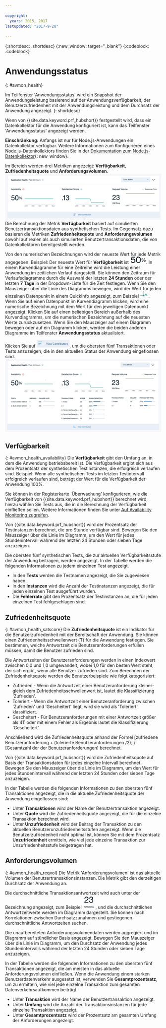 ```yaml
---

copyright:
  years: 2015, 2017
lastupdated: "2017-9-28"

---
```


{:shortdesc: .shortdesc}
{:new_window: target="_blank"}
{:codeblock: .codeblock}

# Anwendungsstatus
{: #avmon_health}

Im Teilfenster 'Anwendungsstatus' wird ein Snapshot der Anwendungsleistung basierend auf der Anwendungsverfügbarkeit, der Benutzerzufriedenheit mit der Anwendungsleistung und dem Durchsatz der Anwendung angezeigt.
{: shortdesc}

Wenn von {{site.data.keyword.prf_hubshort}} festgestellt wird, dass ein Datenkollektor für die Anwendung konfiguriert ist, kann das Teilfenster 'Anwendungsstatus' angezeigt werden.

**Einschränkung:** Anfangs ist nur für Node.js-Anwendungen ein Datenkollektor verfügbar. Weitere Informationen zum Konfigurieren eines Node.js-Datenkollektors finden Sie in der [Dokumentation zum Node.js-Datenkollektor](https://www.npmjs.com/package/ibmapm "(Wird in neuer Registerkarte oder neuem Fenster geöffnet)"){: new_window}.

Im Bereich werden drei Metriken angezeigt: **Verfügbarkeit**, **Zufriedenheitsquote** und **Anforderungsvolumen**.
![Teilfenster 'Anwendungsstatus', in dem die Verfügbarkeitsstufe, die Benutzerzufriedenheit und der Transaktionsdurchsatz der App angezeigt werden.](images/avmon_app_health_ui.jpg)
 Die Berechnung der Metrik **Verfügbarkeit** basiert auf simulierten Benutzertransaktionsdaten aus synthetischen Tests. Im Gegensatz dazu basieren die Metriken **Zufriedenheitsquote** und **Anforderungsvolumen** sowohl auf realen als auch simulierten Benutzertransaktionsdaten, die von Datenkollektoren bereitgestellt werden.

Von den numerischen Bezeichnungen wird der neueste Wert für jede Metrik angegeben. Beispiel: Der neueste Wert für **Verfügbarkeit** ist ![Der neueste Wert für die Metrik 'Verfügbarkeit'](images/avmon_app_health_latest.jpg). In einem Kurvendiagramme für eine Zeitreihe wird die Leistung einer Anwendung im zeitlichen Verlauf dargestellt. Sie können den Zeitraum für Verlaufsdiagramme durch die Auswahl der letzten **24 Stunden** oder der letzten **7 Tage** in der Dropdown-Liste für die Zeit festlegen. Wenn Sie den Mauszeiger über die Linie des Diagramms bewegen, wird der Wert für jeden einzelnen Datenpunkt in einem QuickInfo angezeigt, zum Beispiel ![QuickInfo in der Linie eines Verlaufsdiagramms](images/avmon_app_health_hover.jpg). Wenn Sie auf einen Datenpunkt im Kurvendiagramm klicken, wird eine numerische Bezeichnung mit dem Wert für den jeweiligen Datenpunkt angezeigt. Klicken Sie auf einen beliebigen Bereich außerhalb des Kurvendiagramms, um die numerischen Bezeichnung auf die neuesten Werte zurückzusetzen. Wenn Sie den Mauszeiger auf einem Diagramm bewegen oder auf ein Diagramm klicken, werden die beiden anderen Diagramme im Teilfenster **Anwendungsstatus** aktualisiert.

Klicken Sie auf ![Menü zum Anzeigen der Beiträge, das Sie zum Anzeigen der Transaktionen oder Tests erweitern können, die die Grundlage der Metrik bilden.](images/avmon_view_contrib.jpg), um die obersten fünf Transaktionen oder Tests anzuzeigen, die in den aktuellen Status der Anwendung eingeflossen sind.![Bereich 'Anwendungsstatus', in dem Verfügbarkeitsstufe, Benutzerzufriedenheit und Transaktionsdurchsatz der Anwendung angezeigt werden.](images/avmon_app_health_expanded.jpg)

## Verfügbarkeit
{: #avmon_health_availability}
Die **Verfügbarkeit** gibt den Umfang an, in dem die Anwendung betriebsbereit ist. Die Verfügbarkeit ergibt sich aus dem Prozentsatz der synthetischen Testinstanzen, die erfolgreich verlaufen sind. Beispiel: Wenn alle synthetischen Tests im letzten Testintervall erfolgreich verlaufen sind, beträgt der Wert für die Verfügbarkeit der Anwendung 100%.

Sie können in der Registerkarte 'Überwachung' konfigurieren, wie die Verfügbarkeit von {{site.data.keyword.prf_hubshort}} berechnet wird; hierzu wählen Sie Tests aus, die in die Berechnung der Verfügbarkeit einfließen sollen. Weitere Informationen finden Sie unter [Auf Availability Monitoring zugreifen](avmon_tab.html "Auf das Availability Monitoring-Dashboard können Sie über die Registerkarte **Überwachung** zugreifen. Auf der Registerkarte 'Überwachung' für die Cloud Foundry-Anwendung werden Übersichtsinformationen zu Verfügbarkeit und Status der Tests sowie zu den Details und der Verwendung der Servicesubskriptionen angezeigt.").

Von {{site.data.keyword.prf_hubshort}} wird der Prozentsatz der Testinstanzen berechnet, die pro Stunde verfügbar sind. Bewegen Sie den Mauszeiger über die Linie im Diagramm, um den Wert für jedes Stundenintervall während der letzten 24 Stunden oder sieben Tage anzuzeigen.

Die obersten fünf synthetischen Tests, die zur aktuellen Verfügbarkeitsstufe der Anwendung beitragen, werden angezeigt. In der Tabelle werden die folgenden Informationen zu jedem einzelnen Test angezeigt.

-   In den **Tests** werden die Testnamen angezeigt, die Sie zugewiesen haben.
-   In den **Instanzen** wird die Anzahl der Testinstanzen angezeigt, die für jeden einzelnen Test ausgeführt wurden.
-   Die **Fehlerrate** gibt den Prozentsatz der Testinstanzen an, die für jeden einzelnen Test fehlgeschlagen sind.


## Zufriedenheitsquote
{: #avmon_health_satscore}
Die **Zufriedenheitsquote** ist ein Indikator für die Benutzerzufriedenheit mit der Bereitschaft der Anwendung. Sie können einen Zufriedenheitsschwellenwert (**T**) für die Anwendung festlegen. Sie bestimmen, welche Antwortzeit die Benutzeranforderungen erfüllen müssen, damit die Benutzer zufrieden sind.

Die Antwortzeiten der Benutzeranforderungen werden in einen Indexwert zwischen 0,0 und 1,0 umgewandelt, wobei 1,0 für den besten Wert steht, der sich ergibt, wenn alle Benutzer zufrieden sind. Zum Berechnen der Zufriedenheitsquote werden die Benutzerbeispiele wie folgt kategorisiert:

-   Zufrieden - Wenn die Antwortzeit einer Benutzeranforderung kleiner-gleich dem Zufriedenheitsschwellenwert ist, lautet die Klassifizierung 'Zufrieden'.
-   Toleriert - Wenn die Antwortzeit einer Benutzeranforderung zwischen 'Zufrieden' und 'Gescheitert' liegt, wird sie wird als 'Toleriert' klassifiziert.
-   Gescheitert - Für Benutzeranforderungen mit einer Antwortzeit größer als 4**T** oder mit einem Fehler als Ergebnis lautet die Klassifizierung 'Gescheitert'.

Anschließend wird die Zufriedenheitsquote anhand der Formel [zufriedene Benutzeranforderung + (tolerierte Benutzeranforderungen /2)] / [Gesamtzahl der der Benutzeranforderungen] berechnet.

Von {{site.data.keyword.prf_hubshort}} wird die Zufriedenheitsquote auf Basis der Transaktionsdaten für jedes einzelne Intervall berechnet. Bewegen Sie den Mauszeiger über die Linie im Diagramm, um den Wert für jedes Stundenintervall während der letzten 24 Stunden oder sieben Tage anzuzeigen.

In der Tabelle werden die folgenden Informationen zu den obersten fünf Transaktionen angezeigt, die in die aktuelle Zufriedenheitsquote der Anwendung eingeflossen sind:

-   Unter **Transaktionen** wird der Name der Benutzertransaktion angezeigt.
-   Unter **Quote** wird die Zufriedenheitsquote angezeigt, die für die einzelne Transaktion berechnet wird.
-   Unter **Unzufriedenheit** wird der Beitrag der Transaktion zu den aktuellen Benutzerunzufriedenheitsstufen angezeigt. Wenn die Benutzerzufriedenheit nicht optimal ist, können Sie mit dem Prozentsatz **Unzufriedenheit** ermitteln, wie viel jede einzelne Transaktion zur Unzufriedenheitsstufe  beigetragen hat.


## Anforderungsvolumen
{: #avmon_health_reqvol}
Die Metrik 'Anforderungsvolumen' ist das aktuelle Volumen der Benutzertransaktionsinstanzen. Die Metrik gibt den derzeitigen Durchsatz der Anwendung an.

Die durchschnittliche Transaktionsantwortzeit wird auch unter der Bezeichnung angezeigt, zum Beispiel ![Der neueste Wert für die durchschnittliche Antwortzeit](images/avmon_app_health_response.jpg), und die durchschnittlichen Antwortzeitwerte werden im Diagramm dargestellt. Sie können nach Korrelationen zwischen Durchsatzzunahmen und gestiegenen durchschnittliche Antwortzeiten suchen.

Die unaufbereiteten Anforderungsvolumendaten werden aggregiert und im Diagramm auf stündlicher Basis angezeigt. Bewegen Sie den Mauszeiger über die Linie im Diagramm, um den Durchsatz der Anwendung jedes Stundenintervalls während der letzten 24 Stunden oder sieben Tage anzuzeigen.

In der Tabelle werden die folgenden Informationen zu den obersten fünf Transaktionen angezeigt, die am meisten in das aktuelle Anforderungsvolumen einfließen. Wenn die Anwendung einem starken Benutzerdatenverkehr ausgesetzt ist, verwenden Sie **Gesamtprozentsatz**, um zu ermitteln, wie viel jede einzelne Transaktion zum gesamten Datenverkehrsaufkommen beiträgt.

-   Unter **Transaktion** wird der Name der Benutzertransaktion angezeigt.
-   Unter **Umfang** wird die Anzahl der Transaktionsinstanzen für jede einzelne Transaktion angezeigt.
-   Unter **Gesamtprozentsatz** wird der Prozentsatz am gesamten Umfang der Anforderungen angezeigt.
